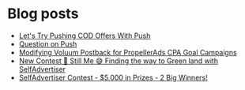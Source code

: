 # Blog posts
<!-- BLOG-POST-LIST:START -->
- [Let&#39;s Try Pushing COD Offers With Push](https://afflift.com/f/threads/lets-try-pushing-cod-offers-with-push.10646/)
- [Question on Push](https://afflift.com/f/threads/question-on-push.10661/)
- [Modifying Voluum Postback for PropellerAds CPA Goal Campaigns](https://afflift.com/f/threads/modifying-voluum-postback-for-propellerads-cpa-goal-campaigns.5351/)
- [New Contest 🚀 Still Me 😅 Finding the way to Green land with SelfAdvertiser](https://afflift.com/f/threads/new-contest-%F0%9F%9A%80-still-me-%F0%9F%98%85-finding-the-way-to-green-land-with-selfadvertiser.10663/)
- [SelfAdvertiser Contest - $5,000 in Prizes - 2 Big Winners!](https://afflift.com/f/threads/selfadvertiser-contest-5-000-in-prizes-2-big-winners.10651/)
<!-- BLOG-POST-LIST:END -->
